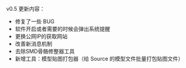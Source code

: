 ﻿v0.5 更新内容：
- 修复了一些 BUG
- 软件开启或者需要的时候会弹出系统提醒
- 更换公网IP的获取网站
- 改善新消息机制
- 去除SMD骨骼修整器工具
- 新增工具：模型贴图打包器（给 Source 的模型文件批量打包贴图文件）

